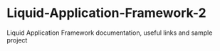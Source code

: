 # Liquid-Application-Framework-2
Liquid Application Framework documentation, useful links and sample project
